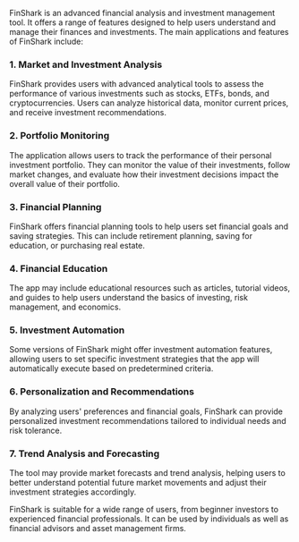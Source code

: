 FinShark is an advanced financial analysis and investment management tool. It offers a range of features designed to help users understand and manage their finances and investments. The main applications and features of FinShark include:

### 1. **Market and Investment Analysis**
FinShark provides users with advanced analytical tools to assess the performance of various investments such as stocks, ETFs, bonds, and cryptocurrencies. Users can analyze historical data, monitor current prices, and receive investment recommendations.

### 2. **Portfolio Monitoring**
The application allows users to track the performance of their personal investment portfolio. They can monitor the value of their investments, follow market changes, and evaluate how their investment decisions impact the overall value of their portfolio.

### 3. **Financial Planning**
FinShark offers financial planning tools to help users set financial goals and saving strategies. This can include retirement planning, saving for education, or purchasing real estate.

### 4. **Financial Education**
The app may include educational resources such as articles, tutorial videos, and guides to help users understand the basics of investing, risk management, and economics.

### 5. **Investment Automation**
Some versions of FinShark might offer investment automation features, allowing users to set specific investment strategies that the app will automatically execute based on predetermined criteria.

### 6. **Personalization and Recommendations**
By analyzing users' preferences and financial goals, FinShark can provide personalized investment recommendations tailored to individual needs and risk tolerance.

### 7. **Trend Analysis and Forecasting**
The tool may provide market forecasts and trend analysis, helping users to better understand potential future market movements and adjust their investment strategies accordingly.

FinShark is suitable for a wide range of users, from beginner investors to experienced financial professionals. It can be used by individuals as well as financial advisors and asset management firms.
